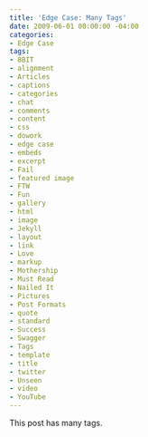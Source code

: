 ```yaml
---
title: 'Edge Case: Many Tags'
date: 2009-06-01 00:00:00 -04:00
categories:
- Edge Case
tags:
- 8BIT
- alignment
- Articles
- captions
- categories
- chat
- comments
- content
- css
- dowork
- edge case
- embeds
- excerpt
- Fail
- featured image
- FTW
- Fun
- gallery
- html
- image
- Jekyll
- layout
- link
- Love
- markup
- Mothership
- Must Read
- Nailed It
- Pictures
- Post Formats
- quote
- standard
- Success
- Swagger
- Tags
- template
- title
- twitter
- Unseen
- video
- YouTube
---
```


This post has many tags.